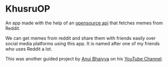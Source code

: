 # KhusruOP

An app made with the help of an [opensource api](https://github.com/R3l3ntl3ss/Meme_Api) that fetches memes from Reddit.

We can get memes from reddit and share them with friends easily over social media platforms using this app. 
It is named after one of my friends who uses Reddit a lot. 

This was another guided project by [Anuj Bhaiyya](https://github.com/Anuj-Kumar-Sharma) on his [YouTube Channel](https://www.youtube.com/channel/UC58_wzhvJta3hDSPvRLDAqg/videos).
